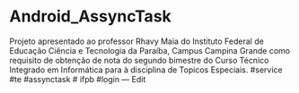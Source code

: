 # Android_AssyncTask
Projeto apresentado ao professor Rhavy Maia do Instituto Federal de Educação Ciência e Tecnologia da Paraíba, Campus Campina Grande como requisito de obtenção de nota do segundo bimestre do Curso Técnico Integrado em Informática para à disciplina de Topicos Especiais. #service #te #assynctask # ifpb #login — Edit
